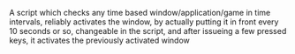 A script which checks any time based window/application/game in time intervals, reliably activates the window,
by actually putting it in front every 10 seconds or so, changeable in the script, and after issueing a few
pressed keys, it activates the previously activated window
